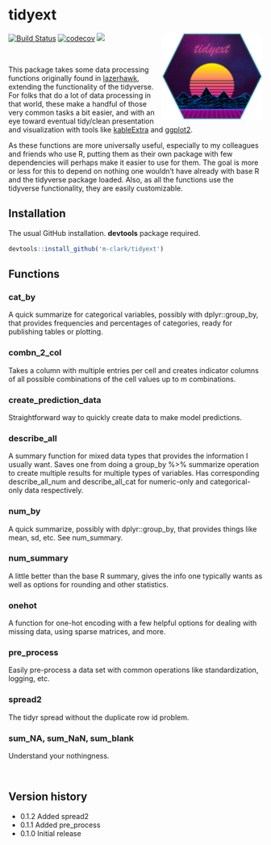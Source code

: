 tidyext
=======

<img src="img/tidyext_hex.png" align="right" width = 200/>

[![Build
Status](https://travis-ci.org/m-clark/tidyext.svg?branch=master)](https://travis-ci.org/m-clark/tidyext)
[![codecov](https://codecov.io/gh/m-clark/tidyext/branch/master/graph/badge.svg)](https://codecov.io/gh/m-clark/tidyext)
<a href="https://github.com/m-clark/tidyext" alt="Miscellaneous Shenanigans">
<img src="https://img.shields.io/badge/miscellaneous_shenanigans-constant-ff5500.svg?colorA=00aaff&longCache=true&style=for-the-badge"  width=27.5%/></a>

<br>

This package takes some data processing functions originally found in
[lazerhawk](https://github.com/m-clark/lazerhawk), extending the
functionality of the tidyverse. For folks that do a lot of data
processing in that world, these make a handful of those very common
tasks a bit easier, and with an eye toward eventual tidy/clean
presentation and visualization with tools like
[kableExtra](https://haozhu233.github.io/kableExtra/awesome_table_in_html.html)
and [ggplot2](http://ggplot2.tidyverse.org/).

As these functions are more universally useful, especially to my
colleagues and friends who use R, putting them as their own package with
few dependencies will perhaps make it easier to use for them. The goal
is more or less for this to depend on nothing one wouldn’t have already
with base R and the tidyverse package loaded. Also, as all the functions
use the tidyverse functionality, they are easily customizable.

Installation
------------

The usual GitHub installation. **devtools** package required.

``` r
devtools::install_github('m-clark/tidyext')
```

Functions
---------

### cat\_by

A quick summarize for categorical variables, possibly with
dplyr::group\_by, that provides frequencies and percentages of
categories, ready for publishing tables or plotting.

### combn\_2\_col

Takes a column with multiple entries per cell and creates indicator
columns of all possible combinations of the cell values up to m
combinations.

### create\_prediction\_data

Straightforward way to quickly create data to make model predictions.

### describe\_all

A summary function for mixed data types that provides the information I
usually want. Saves one from doing a group\_by %&gt;% summarize
operation to create multiple results for multiple types of variables.
Has corresponding describe\_all\_num and describe\_all\_cat for
numeric-only and categorical-only data respectively.

### num\_by

A quick summarize, possibly with dplyr::group\_by, that provides things
like mean, sd, etc. See num\_summary.

### num\_summary

A little better than the base R summary, gives the info one typically
wants as well as options for rounding and other statistics.

### onehot

A function for one-hot encoding with a few helpful options for dealing
with missing data, using sparse matrices, and more.

### pre\_process

Easily pre-process a data set with common operations like
standardization, logging, etc.

### spread2

The tidyr spread without the duplicate row id problem.

### sum\_NA, sum\_NaN, sum\_blank

Understand your nothingness.

<br>

Version history
---------------

-   0.1.2 Added spread2
-   0.1.1 Added pre\_process
-   0.1.0 Initial release
